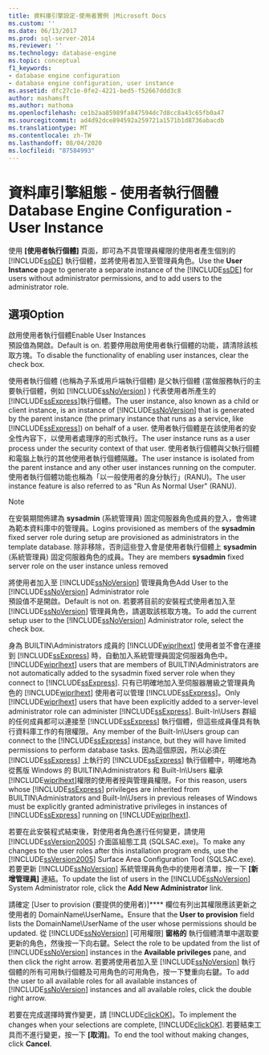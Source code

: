 ```yaml
---
title: 資料庫引擎設定-使用者實例 |Microsoft Docs
ms.custom: ''
ms.date: 06/13/2017
ms.prod: sql-server-2014
ms.reviewer: ''
ms.technology: database-engine
ms.topic: conceptual
f1_keywords:
- database engine configuration
- database engine configuration, user instance
ms.assetid: dfc27c1e-0fe2-4221-bed5-f52667ddd3c8
author: mashamsft
ms.author: mathoma
ms.openlocfilehash: ce1b2aa85989fa847594dc7d8cc8a43c65fb0a47
ms.sourcegitcommit: ad4d92dce894592a259721a1571b1d8736abacdb
ms.translationtype: MT
ms.contentlocale: zh-TW
ms.lasthandoff: 08/04/2020
ms.locfileid: "87584993"
---
```

# <a name="database-engine-configuration---user-instance"></a><span data-ttu-id="c0e38-102">資料庫引擎組態 - 使用者執行個體</span><span class="sxs-lookup"><span data-stu-id="c0e38-102">Database Engine Configuration - User Instance</span></span>
  <span data-ttu-id="c0e38-103">使用 **[使用者執行個體]** 頁面，即可為不具管理員權限的使用者產生個別的 [!INCLUDE[ssDE](../../includes/ssde-md.md)] 執行個體，並將使用者加入至管理員角色。</span><span class="sxs-lookup"><span data-stu-id="c0e38-103">Use the **User Instance** page to generate a separate instance of the [!INCLUDE[ssDE](../../includes/ssde-md.md)] for users without administrator permissions, and to add users to the administrator role.</span></span>  
  
## <a name="option"></a><span data-ttu-id="c0e38-104">選項</span><span class="sxs-lookup"><span data-stu-id="c0e38-104">Option</span></span>  
 <span data-ttu-id="c0e38-105">啟用使用者執行個體</span><span class="sxs-lookup"><span data-stu-id="c0e38-105">Enable User Instances</span></span>  
 <span data-ttu-id="c0e38-106">預設值為開啟。</span><span class="sxs-lookup"><span data-stu-id="c0e38-106">Default is on.</span></span> <span data-ttu-id="c0e38-107">若要停用啟用使用者執行個體的功能，請清除該核取方塊。</span><span class="sxs-lookup"><span data-stu-id="c0e38-107">To disable the functionality of enabling user instances, clear the check box.</span></span>  
  
 <span data-ttu-id="c0e38-108">使用者執行個體 (也稱為子系或用戶端執行個體) 是父執行個體 (當做服務執行的主要執行個體，例如 [!INCLUDE[ssNoVersion](../../includes/ssnoversion-md.md)] ) 代表使用者所產生的 [!INCLUDE[ssExpress](../../includes/ssexpress-md.md)]執行個體。</span><span class="sxs-lookup"><span data-stu-id="c0e38-108">The user instance, also known as a child or client instance, is an instance of [!INCLUDE[ssNoVersion](../../includes/ssnoversion-md.md)] that is generated by the parent instance (the primary instance that runs as a service, like [!INCLUDE[ssExpress](../../includes/ssexpress-md.md)]) on behalf of a user.</span></span> <span data-ttu-id="c0e38-109">使用者執行個體是在該使用者的安全性內容下，以使用者處理序的形式執行。</span><span class="sxs-lookup"><span data-stu-id="c0e38-109">The user instance runs as a user process under the security context of that user.</span></span> <span data-ttu-id="c0e38-110">使用者執行個體與父執行個體和電腦上執行的其他使用者執行個體隔離。</span><span class="sxs-lookup"><span data-stu-id="c0e38-110">The user instance is isolated from the parent instance and any other user instances running on the computer.</span></span> <span data-ttu-id="c0e38-111">使用者執行個體功能也稱為「以一般使用者的身分執行」(RANU)。</span><span class="sxs-lookup"><span data-stu-id="c0e38-111">The user instance feature is also referred to as "Run As Normal User" (RANU).</span></span>  
  
> [!NOTE]  
>  <span data-ttu-id="c0e38-112">在安裝期間佈建為 **sysadmin** (系統管理員) 固定伺服器角色成員的登入，會佈建為範本資料庫中的管理員。</span><span class="sxs-lookup"><span data-stu-id="c0e38-112">Logins provisioned as members of the **sysadmin** fixed server role during setup are provisioned as administrators in the template database.</span></span> <span data-ttu-id="c0e38-113">除非移除，否則這些登入會是使用者執行個體上 **sysadmin** (系統管理員) 固定伺服器角色的成員。</span><span class="sxs-lookup"><span data-stu-id="c0e38-113">They are members **sysadmin** fixed server role on the user instance unless removed</span></span>  
  
 <span data-ttu-id="c0e38-114">將使用者加入至 [!INCLUDE[ssNoVersion](../../includes/ssnoversion-md.md)] 管理員角色</span><span class="sxs-lookup"><span data-stu-id="c0e38-114">Add User to the [!INCLUDE[ssNoVersion](../../includes/ssnoversion-md.md)] Administrator role</span></span>  
 <span data-ttu-id="c0e38-115">預設值不是開啟。</span><span class="sxs-lookup"><span data-stu-id="c0e38-115">Default is not on.</span></span> <span data-ttu-id="c0e38-116">若要將目前的安裝程式使用者加入至 [!INCLUDE[ssNoVersion](../../includes/ssnoversion-md.md)] 管理員角色，請選取該核取方塊。</span><span class="sxs-lookup"><span data-stu-id="c0e38-116">To add the current setup user to the [!INCLUDE[ssNoVersion](../../includes/ssnoversion-md.md)] Administrator role, select the check box.</span></span>  
  
 <span data-ttu-id="c0e38-117">身為 BUILTIN\Administrators 成員的 [!INCLUDE[wiprlhext](../../includes/wiprlhext-md.md)] 使用者並不會在連接到 [!INCLUDE[ssExpress](../../includes/ssexpress-md.md)] 時，自動加入系統管理員固定伺服器角色中。</span><span class="sxs-lookup"><span data-stu-id="c0e38-117">[!INCLUDE[wiprlhext](../../includes/wiprlhext-md.md)] users that are members of BUILTIN\Administrators are not automatically added to the sysadmin fixed server role when they connect to [!INCLUDE[ssExpress](../../includes/ssexpress-md.md)].</span></span> <span data-ttu-id="c0e38-118">只有已明確地加入至伺服器層級之管理員角色的 [!INCLUDE[wiprlhext](../../includes/wiprlhext-md.md)] 使用者可以管理 [!INCLUDE[ssExpress](../../includes/ssexpress-md.md)]。</span><span class="sxs-lookup"><span data-stu-id="c0e38-118">Only [!INCLUDE[wiprlhext](../../includes/wiprlhext-md.md)] users that have been explicitly added to a server-level administrator role can administer [!INCLUDE[ssExpress](../../includes/ssexpress-md.md)].</span></span> <span data-ttu-id="c0e38-119">Built-In\Users 群組的任何成員都可以連接至 [!INCLUDE[ssExpress](../../includes/ssexpress-md.md)] 執行個體，但這些成員僅具有執行資料庫工作的有限權限。</span><span class="sxs-lookup"><span data-stu-id="c0e38-119">Any member of the Built-In\Users group can connect to the [!INCLUDE[ssExpress](../../includes/ssexpress-md.md)] instance, but they will have limited permissions to perform database tasks.</span></span> <span data-ttu-id="c0e38-120">因為這個原因，所以必須在 [!INCLUDE[ssExpress](../../includes/ssexpress-md.md)] 上執行的 [!INCLUDE[ssExpress](../../includes/ssexpress-md.md)] 執行個體中，明確地為從舊版 Windows 的 BUILTIN\Administrators 和 Built-In\Users 繼承 [!INCLUDE[wiprlhext](../../includes/wiprlhext-md.md)]權限的使用者授與管理員權限。</span><span class="sxs-lookup"><span data-stu-id="c0e38-120">For this reason, users whose [!INCLUDE[ssExpress](../../includes/ssexpress-md.md)] privileges are inherited from BUILTIN\Administrators and Built-In\Users in previous releases of Windows must be explicitly granted administrative privileges in instances of [!INCLUDE[ssExpress](../../includes/ssexpress-md.md)] running on [!INCLUDE[wiprlhext](../../includes/wiprlhext-md.md)].</span></span>  
  
 <span data-ttu-id="c0e38-121">若要在此安裝程式結束後，對使用者角色進行任何變更，請使用 [!INCLUDE[ssVersion2005](../../includes/ssversion2005-md.md)] 介面區組態工具 (SQLSAC.exe)。</span><span class="sxs-lookup"><span data-stu-id="c0e38-121">To make any changes to the user roles after this installation program ends, use the [!INCLUDE[ssVersion2005](../../includes/ssversion2005-md.md)] Surface Area Configuration Tool (SQLSAC.exe).</span></span> <span data-ttu-id="c0e38-122">若要更新 [!INCLUDE[ssNoVersion](../../includes/ssnoversion-md.md)] 系統管理員角色中的使用者清單，按一下 **[新增管理員]** 連結。</span><span class="sxs-lookup"><span data-stu-id="c0e38-122">To update the list of users in the [!INCLUDE[ssNoVersion](../../includes/ssnoversion-md.md)] System Administrator role, click the **Add New Administrator** link.</span></span>  
  
 <span data-ttu-id="c0e38-123">請確定 [User to provision (要提供的使用者)]\*\*\*\* 欄位有列出其權限應該更新之使用者的 DomainName\UserName。</span><span class="sxs-lookup"><span data-stu-id="c0e38-123">Ensure that the **User to provision** field lists the DomainName\UserName of the user whose permissions should be updated.</span></span> <span data-ttu-id="c0e38-124">從 [!INCLUDE[ssNoVersion](../../includes/ssnoversion-md.md)] [可用權限] **窗格的** 執行個體清單中選取要更新的角色，然後按一下向右鍵。</span><span class="sxs-lookup"><span data-stu-id="c0e38-124">Select the role to be updated from the list of [!INCLUDE[ssNoVersion](../../includes/ssnoversion-md.md)] instances in the **Available privileges** pane, and then click the right arrow.</span></span> <span data-ttu-id="c0e38-125">若要將使用者加入至 [!INCLUDE[ssNoVersion](../../includes/ssnoversion-md.md)] 執行個體的所有可用執行個體及可用角色的可用角色，按一下雙重向右鍵。</span><span class="sxs-lookup"><span data-stu-id="c0e38-125">To add the user to all available roles for all available instances of [!INCLUDE[ssNoVersion](../../includes/ssnoversion-md.md)] instances and all available roles, click the double right arrow.</span></span>  
  
 <span data-ttu-id="c0e38-126">若要在完成選擇時實作變更，請 [!INCLUDE[clickOK](../../includes/clickok-md.md)]。</span><span class="sxs-lookup"><span data-stu-id="c0e38-126">To implement the changes when your selections are complete, [!INCLUDE[clickOK](../../includes/clickok-md.md)].</span></span> <span data-ttu-id="c0e38-127">若要結束工具而不進行變更，按一下 **[取消]**。</span><span class="sxs-lookup"><span data-stu-id="c0e38-127">To end the tool without making changes, click **Cancel**.</span></span>  
  
  
